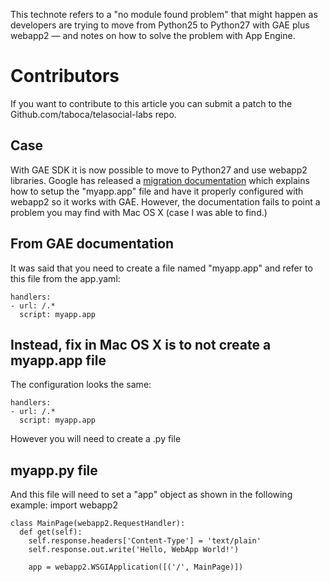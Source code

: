 This technote refers to a "no module found problem" that might happen as developers are trying to move from Python25 to Python27 with GAE plus webapp2 — and notes on how to solve the problem with App Engine. 

# Contributors

If you want to contribute to this article you can submit a patch to the Github.com/taboca/telasocial-labs repo. 

## Case 

With GAE SDK it is now possible to move to Python27 and use webapp2 libraries. Google has released a [migration documentation](https://developers.google.com/appengine/docs/python/python25/migrate27#appyaml) which explains how to setup the "myapp.app" file and have it properly configured with webapp2 so it works with GAE. However, the documentation fails to point a problem you may find with Mac OS X (case I was able to find.)

## From GAE documentation

It was said that you need to create a file named "myapp.app" and refer to this file from the app.yaml: 

    handlers:
    - url: /.*
      script: myapp.app


## Instead, fix in Mac OS X is to not create a myapp.app file

The configuration looks the same: 

    handlers: 
    - url: /.*
      script: myapp.app

However you will need to create a .py file

## myapp.py file

And this file will need to set a "app" object as shown in the following example: 
    import webapp2

    class MainPage(webapp2.RequestHandler):
      def get(self):
        self.response.headers['Content-Type'] = 'text/plain'
        self.response.out.write('Hello, WebApp World!')

        app = webapp2.WSGIApplication([('/', MainPage)])

